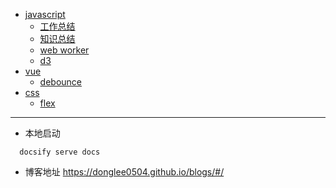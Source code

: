 
* [javascript](javascript/工作总结.md)
  * [工作总结](javascript/工作总结.md)
  * [知识总结](javascript/知识总结.md)
  * [web worker](javascript/web_worker.md)
  * [d3](javascript/d3.md)
* [vue](vue/vue.md)
  * [debounce](vue/debounce.md)
* [css](CSS/flex.md)
  * [flex](CSS/flex.md)
---
* 本地启动
```
  docsify serve docs
```
* 博客地址
<https://donglee0504.github.io/blogs/#/>